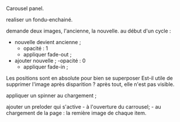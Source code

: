 
Carousel panel.

realiser un fondu-enchainé.

demande deux images, l'ancienne, la nouvelle.
au début d'un cycle :
- nouvelle devient ancienne ;
  - opacité : 1
  - appliquer fade-out ;
- ajouter nouvelle ;
  -opacité : 0
  - appliquer fade-in ;

Les positions sont en absolute pour bien se superposer
  Est-il utile de supprimer l'image après disparition ? après tout, elle n'est pas visible.

  appliquer un spinner au chargement ;

  ajouter un preloder qui s'active
    - à l'ouverture du carrousel;
    - au chargement de la page : la remière image de chaque item.
